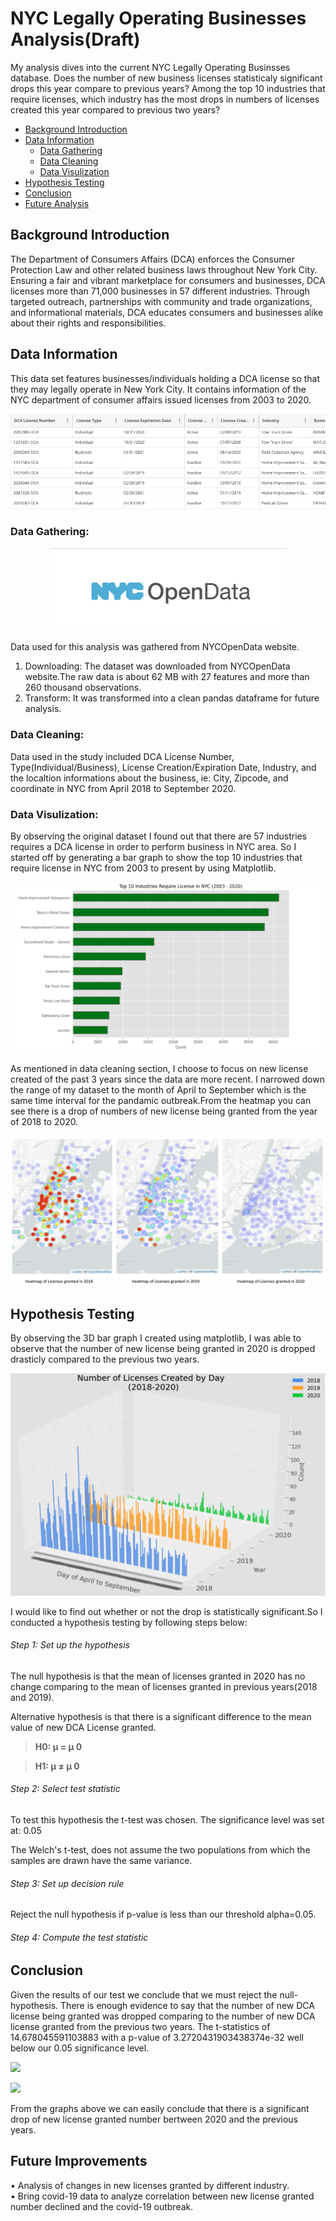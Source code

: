# NYC Legally Operating Businesses Analysis(Draft)

My analysis dives into the current NYC Legally Operating Businsses database. Does the number of new business licenses statisticaly significant drops this year compare to previous years? Among the top 10 industries that require licenses, which industry has the most drops in numbers of licenses created this year compared to previous two years?

* [Background Introduction](#background-introduction)
* [Data Information](#data-information)
    * [Data Gathering](#data-gathering)
    * [Data Cleaning](#data-cleaning)
    * [Data Visulization](#data-vissulization)
* [Hypothesis Testing](#hypothesis-testing)
* [Conclusion](#conclusion)
* [Future Analysis](#future-analysis)

## Background Introduction
The Department of Consumers Affairs (DCA) enforces the Consumer Protection Law and other related business laws throughout New York City. Ensuring a fair and vibrant marketplace for consumers and businesses, DCA licenses more than 71,000 businesses in 57 different industries. Through targeted outreach, partnerships with community and trade organizations, and informational materials, DCA educates consumers and businesses alike about their rights and responsibilities.

## Data Information
This data set features businesses/individuals holding a DCA license so that they may legally operate in New York City. It contains information of the NYC department of consumer affairs issued licenses from 2003 to 2020.
<p align="left">
  <img src="img/raw_dats_screenshot.png">
</p>

### Data Gathering:
<p align="center">
  <img src="img/NYCOpenData.png">
</p>

Data used for this analysis was gathered from NYCOpenData website.

1)  Downloading:  The dataset was downloaded from NYCOpenData website.The raw data is about 62 MB with 27 features and more than 260 thousand observations.
2)  Transform:  It was transformed into a clean pandas dataframe for future analysis.

### Data Cleaning:
Data used in the study included DCA License Number, Type(Individual/Business), License Creation/Expiration Date, Industry, and the localtion informations about the business, ie: City, Zipcode, and coordinate in NYC from April 2018 to September 2020.

### Data Visulization:
By observing the original dataset I found out that there are 57 industries requires a DCA license in order to perform business in NYC area.
So I started off by generating a bar graph to show the top 10 industries that require license in NYC from 2003 to present by using Matplotlib.
<p align="left">
  <img src="img/top_10_industry.png">
</p>
As mentioned in data cleaning section, I choose to focus on new license created of the past 3 years since the data are more recent. I narrowed down the range of my dataset to the month of April to September which is the same time interval for the pandamic outbreak.From the heatmap you can see there is a drop of numbers of new license being granted from the year of 2018 to 2020.
<p align="left">
  <img src="img/heatmap_comparision.png">
</p>

## Hypothesis Testing
By observing the 3D bar graph I created using matplotlib, I was able to observe that the number of new license being granted in 2020 is dropped drasticly compared to the previous two years.
<p align="left">
  <img src="img/3D_bar.png">
</p>
I would like to find out whether or not the drop is statistically significant.So I conducted a hypothesis testing by following steps below:

###### Step 1: Set up the hypothesis
The null hypothesis is that the mean of licenses granted in 2020 has no change comparing to the mean of licenses granted in previous years(2018 and 2019).


Alternative hypothesis is that there is a significant difference to the mean value of new DCA License granted.

>**H0: μ = μ 0**

>**H1: μ ≠ μ 0**

###### Step 2: Select test statistic
To test this hypothesis the t-test was chosen.
The significance level was set at: 0.05

The Welch's t-test, does not assume the two populations from which the samples are drawn have the same variance.

###### Step 3: Set up decision rule
Reject the null hypothesis if p-value is less than our threshold alpha=0.05.

###### Step 4: Compute the test statistic


## Conclusion
Given the results of our test we conclude that we must reject the null-hypothesis.  There is enough evidence to say that the number of new DCA license being granted was dropped comparing to the number of new DCA license granted from the previous two years. 
The t-statistics of 14.678045591103883 with a p-value of 3.2720431903438374e-32 well below our 0.05 significance level. 
<p align="left">
  <img src="scatter_plot.png">
</p>
<p align="left">
  <img src="box_plot.png">
</p>
From the graphs above we can easily conclude that there is a significant drop of new license granted number bertween 2020 and the previous years.

## Future Improvements
• Analysis of changes in new licenses granted by different industry.<br>
• Bring covid-19 data to analyze correlation between new license granted number declined and the covid-19 outbreak.<br>

